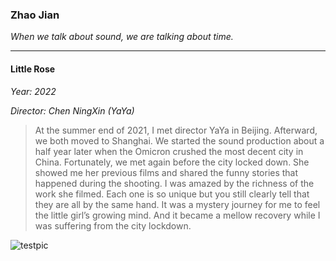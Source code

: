 ### **Zhao Jian**

_When we talk about sound, we are talking about time._

------
#### **Little Rose**


_Year: 2022_

_Director: Chen NingXin (YaYa)_


> At the summer end of 2021, I met director YaYa in Beijing. Afterward, we both moved to Shanghai. We started the sound production about a half year later when the Omicron crushed the most decent city in China. Fortunately, we met again before the city locked down. She showed me her previous films and shared the funny stories that happened during the shooting. I was amazed by the richness of the work she filmed. Each one is so unique but you still clearly tell that they are all by the same hand. It was a mystery journey for me to feel the little girl’s growing mind. And it became a mellow recovery while I was suffering from the city lockdown. 

![testpic](https://user-images.githubusercontent.com/52708739/164909944-54c7a8c3-c1ff-42cd-998f-91ad4b83f96e.jpg)


